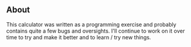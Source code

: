 ## About

This calculator was written as a programming exercise and probably contains quite a few bugs and oversights. I'll continue to work on it over time to try and make it better and to learn / try new things.